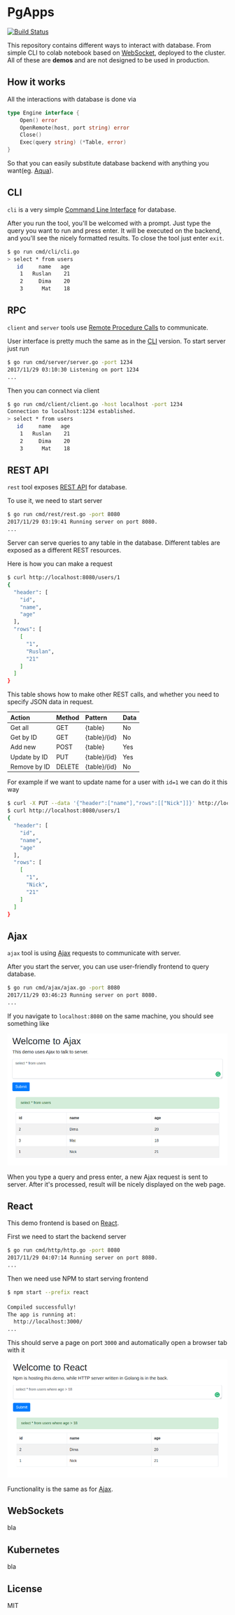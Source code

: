 # PgApps

[![Build Status](https://travis-ci.org/lionell/pgapps.svg?branch=master)](https://travis-ci.org/lionell/pgapps)

This repository contains different ways to interact with database. From simple CLI to colab notebook based on [WebSocket], deployed to the cluster.
All of these are **demos** and are not designed to be used in production.

## How it works

All the interactions with database is done via
```go
type Engine interface {
	Open() error
	OpenRemote(host, port string) error
	Close()
	Exec(query string) (*Table, error)
}
```
So that you can easily substitute database backend with anything you want(eg. [Aqua]).

## CLI

`cli` is a very simple [Command Line Interface](cli-wiki) for database.

After you run the tool, you'll be welcomed with a prompt.
Just type the query you want to run and press enter. It will be executed on the backend, and you'll see the nicely formatted results.
To close the tool just enter `exit`.

```bash
$ go run cmd/cli/cli.go
> select * from users
   id     name   age
    1   Ruslan    21
    2     Dima    20
    3      Mat    18
```

## RPC

`client` and `server` tools use [Remote Procedure Calls](rpc-wiki) to communicate.

User interface is pretty much the same as in the [CLI](#cli) version.
To start server just run

```bash
$ go run cmd/server/server.go -port 1234
2017/11/29 03:10:30 Listening on port 1234
...
```

Then you can connect via client

```bash
$ go run cmd/client/client.go -host localhost -port 1234
Connection to localhost:1234 established.
> select * from users
   id     name   age
    1   Ruslan    21
    2     Dima    20
    3      Mat    18
```

## REST API

`rest` tool exposes [REST API](rest-api-wiki) for database.

To use it, we need to start server

```bash
$ go run cmd/rest/rest.go -port 8080
2017/11/29 03:19:41 Running server on port 8080.
...
```

Server can serve queries to any table in the database.
Different tables are exposed as a different REST resources.

Here is how you can make a request

```bash
$ curl http://localhost:8080/users/1
{
  "header": [
    "id",
    "name",
    "age"
  ],
  "rows": [
    [
      "1",
      "Ruslan",
      "21"
    ]
  ]
}
```

This table shows how to make other REST calls, and whether you need to specify JSON data in request.

| Action       | Method | Pattern       | Data |
|:-------------|:-------|:--------------|:-----|
| Get all      | GET    | {table}       | No   |
| Get by ID    | GET    | {table}/{id}  | No   |
| Add new      | POST   | {table}       | Yes  |
| Update by ID | PUT    | {table}/{id}  | Yes  |
| Remove by ID | DELETE | {table}/{id}  | No   |

For example if we want to update name for a user with `id=1` we can do it this way

```bash
$ curl -X PUT --data '{"header":["name"],"rows":[["Nick"]]}' http://localhost:8080/users/1
$ curl http://localhost:8080/users/1
{
  "header": [
    "id",
    "name",
    "age"
  ],
  "rows": [
    [
      "1",
      "Nick",
      "21"
    ]
  ]
}
```

## Ajax

`ajax` tool is using [Ajax](ajax-wiki) requests to communicate with server.

After you start the server, you can use user-friendly frontend to query database.

```bash
$ go run cmd/ajax/ajax.go -port 8080
2017/11/29 03:46:23 Running server on port 8080.
...
```

If you navigate to `localhost:8080` on the same machine, you should see something like

![Ajax Screenshot](docs/ajax.png)

When you type a query and press enter, a new Ajax request is sent to server. After it's processed,
result will be nicely displayed on the web page.

## React

This demo frontend is based on [React](react-wiki).

First we need to start the backend server

```bash
$ go run cmd/http/http.go -port 8080
2017/11/29 04:07:14 Running server on port 8080.
...
```

Then we need use NPM to start serving frontend

```bash
$ npm start --prefix react

Compiled successfully!
The app is running at:
  http://localhost:3000/
...
```

This should serve a page on port `3000` and automatically open a browser tab with it

![React Screenshot](docs/react.png)

Functionality is the same as for [Ajax](ajax).

## WebSockets

bla

## Kubernetes

bla

## License

MIT

[WebSocket]: https://en.wikipedia.org/wiki/WebSocket
[Aqua]: https://github.com/lionell/aqua
[cli-wiki]: https://en.wikipedia.org/wiki/Command-line_interface
[rpc-wiki]: https://en.wikipedia.org/wiki/Remote_procedure_call
[rest-api-wiki]: https://en.wikipedia.org/wiki/Representational_state_transfer
[ajax-wiki]: https://en.wikipedia.org/wiki/Ajax_(programming)
[react-wiki]: https://en.wikipedia.org/wiki/React_(JavaScript_library)
